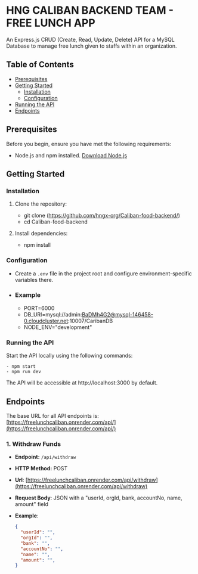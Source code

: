 # HNG CALIBAN BACKEND TEAM - FREE LUNCH APP

An Express.js CRUD (Create, Read, Update, Delete) API for a MySQL Database to manage free lunch given to staffs within an organization.

## Table of Contents

- [Prerequisites](#prerequisites)
- [Getting Started](#getting-started)
  - [Installation](#installation)
  - [Configuration](#configuration)
- [Running the API](#running-the-api)
- [Endpoints](#endpoints)

## Prerequisites

Before you begin, ensure you have met the following requirements:

- Node.js and npm installed. [Download Node.js](https://nodejs.org/)


## Getting Started

### Installation

1. Clone the repository:

   - git clone <repository-url>(https://github.com/hngx-org/Caliban-food-backend/)
   - cd Caliban-food-backend

2. Install dependencies:

   - npm install

### Configuration

- Create a `.env` file in the project root and configure environment-specific variables there.
- ### Example
  - PORT=6000
  - DB_URI=mysql://admin:BaDMh4G2@mysql-146458-0.cloudcluster.net:10007/CaribanDB
  - NODE_ENV="development"



### Running the API

Start the API locally using the following commands:

    - npm start
    - npm run dev

The API will be accessible at http://localhost:3000 by default.

## Endpoints

The base URL for all API endpoints is: [https://freelunchcaliban.onrender.com/api/](https://freelunchcaliban.onrender.com/api/)

### 1. Withdraw Funds

- **Endpoint:** `/api/withdraw`
- **HTTP Method:** POST
- **Url**: [https://freelunchcaliban.onrender.com/api/withdraw](https://freelunchcaliban.onrender.com/api/withdraw)
- **Request Body**: JSON with a "userId, orgId, bank, accountNo, name, amount" field

- **Example**:
  ```json
  {
    "userId": "",
    "orgId": "",
    "bank": "",
    "accountNo": "",
    "name": "",
    "amount": "",
  }
  ```

